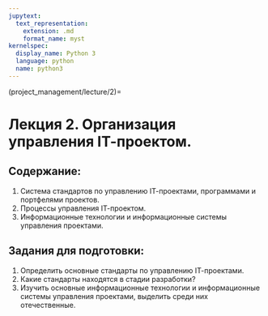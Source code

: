 ```yaml
---
jupytext:
  text_representation:
    extension: .md
    format_name: myst
kernelspec:
  display_name: Python 3
  language: python
  name: python3
---
```


(project_management/lecture/2)=
# Лекция 2. Организация управления IТ-проектом.

## Содержание:
1. Система стандартов по управлению IТ-проектами, программами и портфелями проектов.
2. Процессы управления IТ-проектом.
3.  Информационные технологии и информационные системы управления проектами.

## Задания для подготовки:
1. Определить основные стандарты по управлению IТ-проектами.
2. Какие стандарты находятся в стадии разработки?
3. Изучить основные информационные технологии и информационные системы управления проектами, выделить среди них отечественные.
